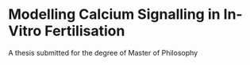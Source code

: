 # Modelling Calcium Signalling in In-Vitro Fertilisation

A thesis submitted for the degree of Master of Philosophy
